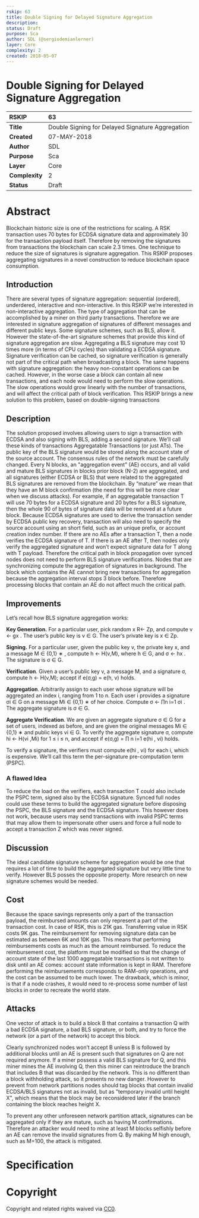 ```yaml
---
rskip: 63
title: Double Signing for Delayed Signature Aggregation
description: 
status: Draft
purpose: Sca
author: SDL (@sergiodemianlerner)
layer: Core
complexity: 2
created: 2018-05-07
---
```


# Double Signing for Delayed Signature Aggregation

|RSKIP          |63           |
| :------------ |:-------------|
|**Title**      | Double Signing for Delayed Signature Aggregation|
|**Created**    |07-MAY-2018 |
|**Author**     |SDL |
|**Purpose**    |Sca |
|**Layer**      |Core |
|**Complexity** |2 |
|**Status**     |Draft |

# **Abstract**

Blockchain historic size is one of the restrictions for scaling. A RSK transaction uses 70 bytes for ECDSA signature data and approximately 30 for the transaction payload itself. Therefore by removing the signatures from transactions the blockchain can scale 2.3 times. One technique to reduce the size of signatures is signature aggregation.  This RSKIP proposes aggregating signatures in a novel construction to reduce blockchain space consumption.

## Introduction

There are several types of signature aggregation: sequential (ordered), underdered, interactive and non-interactive. In this RSKIP we’re interested in non-interactive aggregation. The type of aggregation that can be accomplished by a miner on third party transactions. Therefore we are interested in signature aggregation of signatures of different messages and different public keys. Some signature schemes, such as BLS, allow it. However the state-of-the-art signature schemes that provide this kind of signature aggregation are slow. Aggregating a BLS signature may cost 10 times more (in terms of CPU cycles) than validating a ECDSA signature. Signature verification can be cached, so signature verification is generally not part of the critical path when broadcasting a block. The same happens with signature aggregation: the heavy non-constant operations can be cached. However, in the worse case a block can contain all new transactions, and each node would need to perform the slow operations. The slow operations would grow linearly with the number of transactions, and will affect the critical path of block verification. This RSKIP brings a new solution to this problem, based on double-signing transactions

## Description

The solution proposed involves allowing users to sign a transaction with ECDSA and also signing with BLS, adding a second signature. We’ll call these kinds of transactions Aggregatable Transactions (or just ATs). The public key of the BLS signature would be stored along the account state of the source account. The consensus rules of the network must be carefully changed. Every N blocks, an "aggregation event" (AE) occurs, and all valid and mature BLS signatures in blocks prior block (N-2) are aggregated, and all signatures (either ECDSA or BLS) that were related to the aggregated BLS signatures are removed from the blockchain. By “mature” we mean that they have an M block confirmation (the need for this will be more clear when we discuss attacks). For example, if an aggregatable transaction T will use 70 bytes for a ECDSA signature and 20 bytes for a BLS signature, then the whole 90 of bytes of signature data will be removed at a future block. Because ECDSA signatures are used to derive the transaction sender by ECDSA public key recovery, transaction will also need to specify the source account using an short field, such as an unique prefix, or account creation index number. If there are no AEs after a transaction T, then a node verifies the ECDSA signature of T. If there is an AE after T, then nodes only verify the aggregated signature and won’t expect signature data for T along with T payload. Therefore the critical path in block propagation over synced nodes does not need to perform BLS signature verifications. Nodes that are synchronizing compute the aggregation of signatures in background. The block which contains the AE cannot bring new transactions for aggregation because the aggregation interval stops 3 block before. Therefore processing blocks that contain an AE do not affect much the critical path.

## Improvements

Let’s recall how BLS signature aggregation works:

**Key Generation.** For a particular user, pick random x R← Zp, and compute v ← gx . The user’s public key is v ∈ G. The user’s private key is x ∈ Zp. 

**Signing.** For a particular user, given the public key v, the private key x, and a message M ∈ {0,1} ∗ , compute h ← H(v,M), where h ∈ G, and σ ← hx . The signature is σ ∈ G. 

**Verification**. Given a user’s public key v, a message M, and a signature σ, compute h ← H(v,M); accept if e(σ,g) = e(h, v) holds.

**Aggregation**. Arbitrarily assign to each user whose signature will be aggregated an index i, ranging from 1 to n. Each user i provides a signature σi ∈ G on a message Mi ∈ {0,1} ∗ of her choice. Compute σ ← ∏n i=1 σi . The aggregate signature is σ ∈ G. 

**Aggregate Verification**. We are given an aggregate signature σ ∈ G for a set of users, indexed as before, and are given the original messages Mi ∈ {0,1} ∗ and public keys vi ∈ G. To verify the aggregate signature σ, compute hi ← H(vi ,Mi) for 1 ≤ i ≤ n, and accept if e(σ,g) = ∏ n i=1 e(hi , vi) holds. 

To verify a signature, the verifiers must compute e(hi , vi) for each i, which is expensive. We’ll call this term the per-signature pre-computation term (PSPC). 

### A flawed Idea

To reduce the load on the verifiers, each transaction T could also include the PSPC term, signed also by the ECDSA signature. Synced full nodes could use these terms to build the aggregated signature before disposing the PSPC, the BLS signature and the ECDSA signature. This however does not work, because users may send transactions with invalid PSPC terms that may allow them to impersonate other users and force a full node to accept a transaction Z which was never signed.

## Discussion

The ideal candidate signature scheme for aggregation would be one that requires a lot of time to build the aggregated signature but very little time to verify. However BLS posses the opposite property.  More research on new signature schemes would be needed.

## Cost

Because the space savings represents only a part of the transaction payload, the reimbursed amounts can only represent a part of the transaction cost. In case of RSK, this is 21K gas. Transferring value in RSK costs 9K gas. The reimbursement for removing signature data can be estimated as between 6K and 10K gas. This means that performing reimbursements costs as much as the amount reimbursed. To reduce the reimbursement cost, the platform must be modified so that the change of account state of the last 1000 aggregatable transactions is not written to disk until an AE comes: account state information is kept in RAM. Therefore performing the reimbursements corresponds to RAM-only operations, and the cost can be assumed to be much lower. The drawback, which is minor, is that if a node crashes, it would need to re-process some number of last blocks in order to recreate the world state.

## Attacks

One vector of attack is to build a block B that contains a transaction Q with a bad ECDSA signature, a bad BLS signature, or both, and try to force the network (or a part of the network) to accept this block.

Clearly synchronized nodes won’t accept B unless B is followed by additional blocks until an AE is present such that signatures on Q are not required anymore. If a miner possess a valid BLS signature for Q, and this miner mines the AE involving Q, then this miner can reintroduce the branch that includes B that was discarded by the network. This is no different than a block withholding attack, so it presents no new danger. However to prevent from network partitions nodes should tag blocks that contain invalid ECDSA/BLS signatures not as invalid, but as "temporary invalid until height X", which means that the block may be reconsidered later if the branch containing the block reaches height X.

To prevent any other unforeseen network partition attack, signatures can be aggregated only if they are mature, such as having M confirmations. Therefore an attacker would need to mine at least M blocks selfishly before an AE can remove the invalid signatures from Q. By making M high enough, such as M=100, the attack is mitigated.

# **Specification**

# **Copyright**

Copyright and related rights waived via [CC0](https://creativecommons.org/publicdomain/zero/1.0/).

